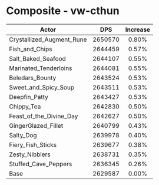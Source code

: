 # Composite - vw-cthun
| Actor | DPS | Increase |
|---|:---:|:---:|
|Crystallized_Augment_Rune|2650570|0.80%|
|Fish_and_Chips|2644459|0.57%|
|Salt_Baked_Seafood|2644107|0.55%|
|Marinated_Tenderloins|2644081|0.55%|
|Beledars_Bounty|2643524|0.53%|
|Sweet_and_Spicy_Soup|2643511|0.53%|
|Deepfin_Patty|2643427|0.53%|
|Chippy_Tea|2642830|0.50%|
|Feast_of_the_Divine_Day|2642627|0.50%|
|GingerGlazed_Fillet|2640799|0.43%|
|Salty_Dog|2639978|0.40%|
|Fiery_Fish_Sticks|2639677|0.38%|
|Zesty_Nibblers|2638731|0.35%|
|Stuffed_Cave_Peppers|2636345|0.26%|
|Base|2629587|0.00%|
